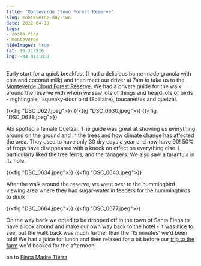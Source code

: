 ```yaml
---
title: "Monteverde Cloud Forest Reserve"
slug: monteverde-day-two
date: 2022-04-19
tags: 
- costa-rica
- monteverde
hideImages: true
lat: 10.312516
lng: -84.8131851
---
```



Early start for a quick breakfast (I had a delicious home-made granola with chia and coconut milk) and then meet our driver at 7am to take us to the [Monteverde Cloud Forest Reserve](https://cloudforestmonteverde.com). We had a private guide for the walk around the reserve with whom we saw lots of things and heard lots of birds - nightingale, 'squeaky-door bird (Solitaire), toucanettes and quetzal.  

{{<fig "DSC_0627.jpeg">}}
{{<fig "DSC_0630.jpeg">}}
{{<fig "DSC_0638.jpeg">}}

Abi spotted a female Quetzal.  The guide was great at showing us everything around on the ground and in the trees and how climate change has affected the area.  They used to have only 30 dry days a year and now have 90!  50% of frogs have disappeared with a knock on effect on everything else. I particularly liked the tree ferns, and the tanagers.  We also saw a tarantula in its hole. 

{{<fig "DSC_0634.jpeg">}}
{{<fig "DSC_0643.jpeg">}}


After the walk around the reserve, we went over to the hummingbird viewing area where they had sugar-water in feeders for the hummingbirds to drink

{{<fig "DSC_0664.jpeg">}}
{{<fig "DSC_0677.jpeg">}}

On the way back we opted to be dropped off in the town of Santa Elena to have a look around and make our own way back to the hotel - it was nice to see, but the walk back was much further than the '15 minutes' we'd been told! We had a juice for lunch and then relaxed for a bit before our [trip to the farm](/blog/2022/finca-madre-tierra) we'd booked for the afternoon. 


<i class="fa fa-arrow-right"></i> on to <a href="/blog/2022/finca-madre-tierra">Finca Madre Tierra</a>
